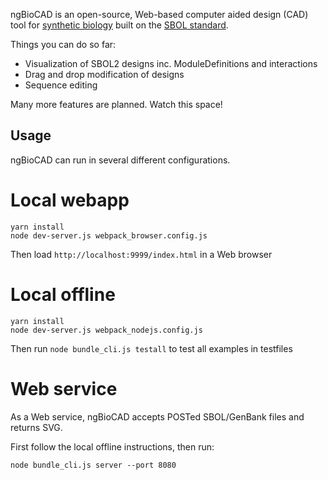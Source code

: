 ngBioCAD is an open-source, Web-based computer aided design (CAD) tool for [synthetic biology](http://www.synbioproject.org/topics/synbio101/definition/) built on the [SBOL standard](http://sbolstandard.org/).

Things you can do so far:

* Visualization of SBOL2 designs inc. ModuleDefinitions and interactions
* Drag and drop modification of designs
* Sequence editing

Many more features are planned.  Watch this space!

Usage
---

ngBioCAD can run in several different configurations.

Local webapp
===

    yarn install
    node dev-server.js webpack_browser.config.js

Then load `http://localhost:9999/index.html` in a Web browser

Local offline
===

    yarn install
    node dev-server.js webpack_nodejs.config.js
    
Then run `node bundle_cli.js testall` to test all examples in testfiles

Web service
===

As a Web service, ngBioCAD accepts POSTed SBOL/GenBank files and returns SVG.

First follow the local offline instructions, then run:

    node bundle_cli.js server --port 8080


